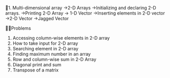 📕1. Multi-dimensional array
->2-D Arrays
->Initializing and declaring 2-D arrays.
->Printing 2-D Array
-> 1-D Vector
->Inserting elements in 2-D vector
->2-D Vector
->Jagged Vector

🙋‍♂️Problems 
1. Accessing column-wise elements in 2-D array
2. How to take input for 2-D array
3. Searching element in 2-D array
4. Finding maximum number in an array
5. Row and column-wise sum in 2-D Array
6. Diagonal print and sum
7. Transpose of a matrix
